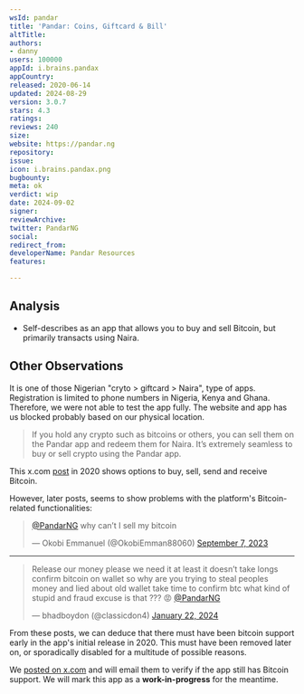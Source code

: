 ```yaml
---
wsId: pandar
title: 'Pandar: Coins, Giftcard & Bill'
altTitle: 
authors:
- danny
users: 100000
appId: i.brains.pandax
appCountry: 
released: 2020-06-14
updated: 2024-08-29
version: 3.0.7
stars: 4.3
ratings: 
reviews: 240
size: 
website: https://pandar.ng
repository: 
issue: 
icon: i.brains.pandax.png
bugbounty: 
meta: ok
verdict: wip
date: 2024-09-02
signer: 
reviewArchive: 
twitter: PandarNG
social: 
redirect_from: 
developerName: Pandar Resources
features: 

---
```


## Analysis

- Self-describes as an app that allows you to buy and sell Bitcoin, but primarily transacts using Naira. 

## Other Observations

It is one of those Nigerian "cryto > giftcard > Naira", type of apps. Registration is limited to phone numbers in Nigeria, Kenya and Ghana. Therefore, we were not able to test the app fully. The website and app has us blocked probably based on our physical location. 

> If you hold any crypto such as bitcoins or others, you can sell them on the Pandar app and redeem them for Naira. It’s extremely seamless to buy or sell crypto using the Pandar app.

This x.com [post](https://x.com/PandarNG/status/1329791003302170628) in 2020 shows options to buy, sell, send and receive Bitcoin.

However, later posts, seems to show problems with the platform's Bitcoin-related functionalities:

<blockquote class="twitter-tweet"><p lang="en" dir="ltr"><a href="https://twitter.com/PandarNG?ref_src=twsrc%5Etfw">@PandarNG</a> why can’t I sell my bitcoin</p>&mdash; Okobi Emmanuel (@OkobiEmman88060) <a href="https://twitter.com/OkobiEmman88060/status/1699717081720365359?ref_src=twsrc%5Etfw">September 7, 2023</a></blockquote> <script async src="https://platform.twitter.com/widgets.js" charset="utf-8"></script> 

---

<blockquote class="twitter-tweet"><p lang="en" dir="ltr">Release our money please we need it at least it doesn’t take longs confirm bitcoin on wallet so why are you trying to steal peoples money and lied about old wallet take time to confirm btc what kind of stupid and fraud excuse is that ??? 😡 <a href="https://twitter.com/PandarNG?ref_src=twsrc%5Etfw">@PandarNG</a></p>&mdash; bhadboydon (@classicdon4) <a href="https://twitter.com/classicdon4/status/1749334456769355935?ref_src=twsrc%5Etfw">January 22, 2024</a></blockquote> <script async src="https://platform.twitter.com/widgets.js" charset="utf-8"></script> 

From these posts, we can deduce that there must have been bitcoin support early in the app's initial release in 2020. This must have been removed later on, or sporadically disabled for a multitude of possible reasons. 

We [posted on x.com](https://x.com/BitcoinWalletz/status/1830540030047318150) and will email them to verify if the app still has Bitcoin support. We will mark this app as a **work-in-progress** for the meantime.
